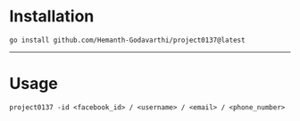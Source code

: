 # Installation
```
go install github.com/Hemanth-Godavarthi/project0137@latest
```
---

# Usage

```
project0137 -id <facebook_id> / <username> / <email> / <phone_number>
```
